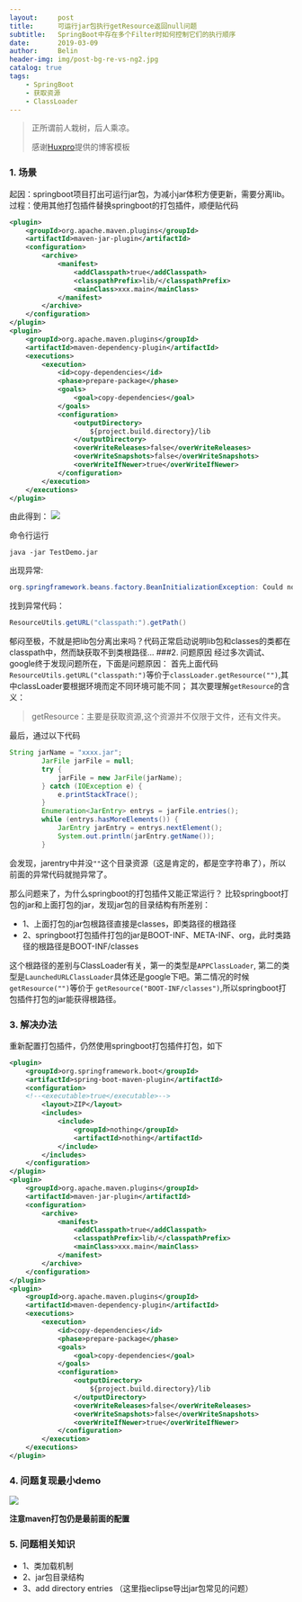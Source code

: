 ```yaml
---
layout:     post
title:      可运行jar包执行getResource返回null问题
subtitle:   SpringBoot中存在多个Filter时如何控制它们的执行顺序
date:       2019-03-09
author:     Belin
header-img: img/post-bg-re-vs-ng2.jpg
catalog: true
tags:
    - SpringBoot
    - 获取资源
    - ClassLoader
---
```


> 正所谓前人栽树，后人乘凉。
>
> 感谢[Huxpro](https://github.com/huxpro)提供的博客模板

### 1. 场景
起因：springboot项目打出可运行jar包，为减小jar体积方便更新，需要分离lib。
过程：使用其他打包插件替换springboot的打包插件，顺便贴代码
```xml
<plugin>
	<groupId>org.apache.maven.plugins</groupId>
	<artifactId>maven-jar-plugin</artifactId>
	<configuration>
		<archive>
			<manifest>
				<addClasspath>true</addClasspath>
				<classpathPrefix>lib/</classpathPrefix>
				<mainClass>xxx.main</mainClass>
			</manifest>
		</archive>
	</configuration>
</plugin>
<plugin>
	<groupId>org.apache.maven.plugins</groupId>
	<artifactId>maven-dependency-plugin</artifactId>
	<executions>
		<execution>
			<id>copy-dependencies</id>
			<phase>prepare-package</phase>
			<goals>
				<goal>copy-dependencies</goal>
			</goals>
			<configuration>
				<outputDirectory>
					${project.build.directory}/lib
				</outputDirectory>
				<overWriteReleases>false</overWriteReleases>
				<overWriteSnapshots>false</overWriteSnapshots>
				<overWriteIfNewer>true</overWriteIfNewer>
			</configuration>
		</execution>
	</executions>
</plugin>
```
由此得到：
![](/files/md_image/1.png)

命令行运行
```shell
java -jar TestDemo.jar
```
出现异常:
```java
org.springframework.beans.factory.BeanInitializationException: Could not load properties; nested exception is java.io.FileNotFoundException: class path resource [] cannot be resolved to URL because it does not exist
```
找到异常代码：
```java
ResourceUtils.getURL("classpath:").getPath()
```
郁闷至极，不就是把lib包分离出来吗？代码正常启动说明lib包和classes的类都在classpath中，然而缺获取不到类根路径...
###2. 问题原因
经过多次调试、google终于发现问题所在，下面是问题原因：
首先上面代码`ResourceUtils.getURL("classpath:")`等价于`classLoader.getResource("")`,其中classLoader要根据环境而定不同环境可能不同；
其次要理解`getResource`的含义：
> getResource：主要是获取资源,这个资源并不仅限于文件，还有文件夹。

最后，通过以下代码
```java
String jarName = "xxxx.jar";
        JarFile jarFile = null;
        try {
            jarFile = new JarFile(jarName);
        } catch (IOException e) {
            e.printStackTrace();
        }
        Enumeration<JarEntry> entrys = jarFile.entries();
        while (entrys.hasMoreElements()) {
            JarEntry jarEntry = entrys.nextElement();
            System.out.println(jarEntry.getName());
        }
```
会发现，jarentry中并没`""`这个目录资源（这是肯定的，都是空字符串了），所以前面的异常代码就抛异常了。

那么问题来了，为什么springboot的打包插件又能正常运行？
比较springboot打包的jar和上面打包的jar，发现jar包的目录结构有所差别：
- 1、上面打包的jar包根路径直接是classes，即类路径的根路径
- 2、springboot打包插件打包的jar是BOOT-INF、META-INF、org，此时类路径的根路径是BOOT-INF/classes

这个根路径的差别与ClassLoader有关，第一的类型是`APPClassLoader`, 第二的类型是`LaunchedURLClassLoader`具体还是google下吧。第二情况的时候`getResource("")`等价于 `getResource("BOOT-INF/classes")`,所以springboot打包插件打包的jar能获得根路径。

### 3. 解决办法
重新配置打包插件，仍然使用springboot打包插件打包，如下
```xml
<plugin>
	<groupId>org.springframework.boot</groupId>
	<artifactId>spring-boot-maven-plugin</artifactId>
	<configuration>
	<!--<executable>true</executable>-->
		<layout>ZIP</layout>
		<includes>
			<include>
				<groupId>nothing</groupId>
				<artifactId>nothing</artifactId>
			</include>
		</includes>
	</configuration>
</plugin>
<plugin>
	<groupId>org.apache.maven.plugins</groupId>
	<artifactId>maven-jar-plugin</artifactId>
	<configuration>
		<archive>
			<manifest>
				<addClasspath>true</addClasspath>
				<classpathPrefix>lib/</classpathPrefix>
				<mainClass>xxx.main</mainClass>
			</manifest>
		</archive>
	</configuration>
</plugin>
<plugin>
	<groupId>org.apache.maven.plugins</groupId>
	<artifactId>maven-dependency-plugin</artifactId>
	<executions>
		<execution>
			<id>copy-dependencies</id>
			<phase>prepare-package</phase>
			<goals>
				<goal>copy-dependencies</goal>
			</goals>
			<configuration>
				<outputDirectory>
					${project.build.directory}/lib
				</outputDirectory>
				<overWriteReleases>false</overWriteReleases>
				<overWriteSnapshots>false</overWriteSnapshots>
				<overWriteIfNewer>true</overWriteIfNewer>
			</configuration>
		</execution>
	</executions>
</plugin>
```
### 4. 问题复现最小demo
![](/files/md_image/demo.png)

**注意maven打包仍是最前面的配置**
### 5. 问题相关知识
- 1、类加载机制
- 2、jar包目录结构
- 3、add directory entries （这里指eclipse导出jar包常见的问题）